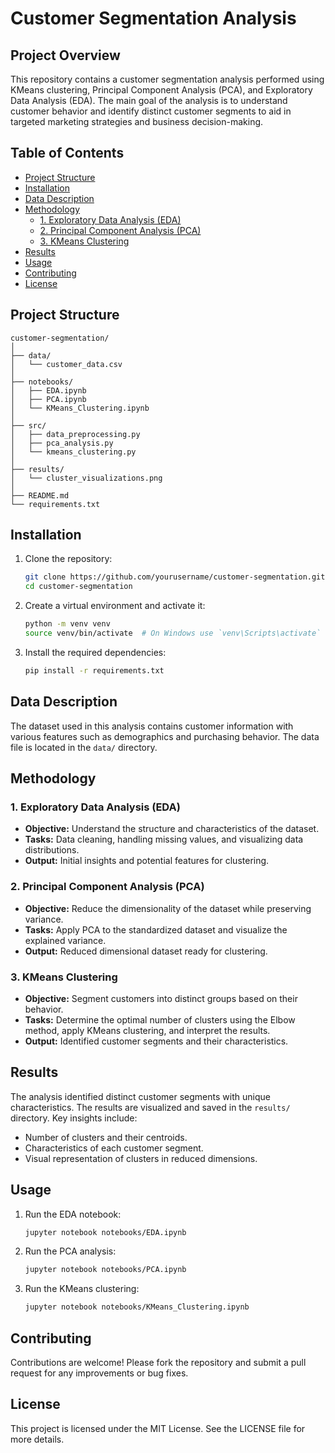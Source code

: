 # Customer Segmentation Analysis

## Project Overview


This repository contains a customer segmentation analysis performed using KMeans clustering, Principal Component Analysis (PCA), and Exploratory Data Analysis (EDA). The main goal of the analysis is to understand customer behavior and identify distinct customer segments to aid in targeted marketing strategies and business decision-making.

## Table of Contents
- [Project Structure](#project-structure)
- [Installation](#installation)
- [Data Description](#data-description)
- [Methodology](#methodology)
  - [1. Exploratory Data Analysis (EDA)](#1-exploratory-data-analysis-eda)
  - [2. Principal Component Analysis (PCA)](#2-principal-component-analysis-pca)
  - [3. KMeans Clustering](#3-kmeans-clustering)
- [Results](#results)
- [Usage](#usage)
- [Contributing](#contributing)
- [License](#license)

## Project Structure

```
customer-segmentation/
│
├── data/
│   └── customer_data.csv
│
├── notebooks/
│   ├── EDA.ipynb
│   ├── PCA.ipynb
│   └── KMeans_Clustering.ipynb
│
├── src/
│   ├── data_preprocessing.py
│   ├── pca_analysis.py
│   └── kmeans_clustering.py
│
├── results/
│   └── cluster_visualizations.png
│
├── README.md
└── requirements.txt
```

## Installation

1. Clone the repository:
    ```bash
    git clone https://github.com/yourusername/customer-segmentation.git
    cd customer-segmentation
    ```

2. Create a virtual environment and activate it:
    ```bash
    python -m venv venv
    source venv/bin/activate  # On Windows use `venv\Scripts\activate`
    ```

3. Install the required dependencies:
    ```bash
    pip install -r requirements.txt
    ```

## Data Description

The dataset used in this analysis contains customer information with various features such as demographics and purchasing behavior. The data file is located in the `data/` directory.

## Methodology

### 1. Exploratory Data Analysis (EDA)

- **Objective:** Understand the structure and characteristics of the dataset.
- **Tasks:** Data cleaning, handling missing values, and visualizing data distributions.
- **Output:** Initial insights and potential features for clustering.

### 2. Principal Component Analysis (PCA)

- **Objective:** Reduce the dimensionality of the dataset while preserving variance.
- **Tasks:** Apply PCA to the standardized dataset and visualize the explained variance.
- **Output:** Reduced dimensional dataset ready for clustering.

### 3. KMeans Clustering

- **Objective:** Segment customers into distinct groups based on their behavior.
- **Tasks:** Determine the optimal number of clusters using the Elbow method, apply KMeans clustering, and interpret the results.
- **Output:** Identified customer segments and their characteristics.

## Results

The analysis identified distinct customer segments with unique characteristics. The results are visualized and saved in the `results/` directory. Key insights include:

- Number of clusters and their centroids.
- Characteristics of each customer segment.
- Visual representation of clusters in reduced dimensions.

## Usage

1. Run the EDA notebook:
    ```bash
    jupyter notebook notebooks/EDA.ipynb
    ```

2. Run the PCA analysis:
    ```bash
    jupyter notebook notebooks/PCA.ipynb
    ```

3. Run the KMeans clustering:
    ```bash
    jupyter notebook notebooks/KMeans_Clustering.ipynb
    ```

## Contributing

Contributions are welcome! Please fork the repository and submit a pull request for any improvements or bug fixes.

## License

This project is licensed under the MIT License. See the LICENSE file for more details.
